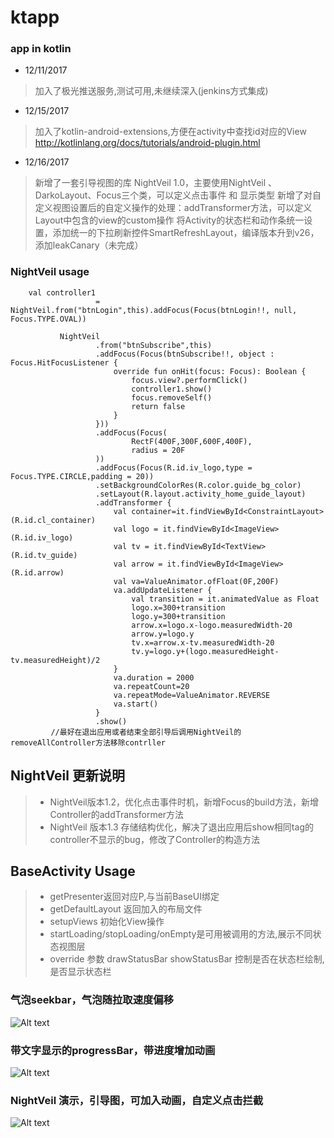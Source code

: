 # ktapp

### app in kotlin

* 12/11/2017
>加入了极光推送服务,测试可用,未继续深入(jenkins方式集成)

* 12/15/2017
>加入了kotlin-android-extensions,方便在activity中查找id对应的View
http://kotlinlang.org/docs/tutorials/android-plugin.html

* 12/16/2017
>新增了一套引导视图的库 NightVeil 1.0，主要使用NightVeil 、 DarkoLayout、Focus三个类，可以定义点击事件 和 显示类型
>新增了对自定义视图设置后的自定义操作的处理：addTransformer方法，可以定义Layout中包含的view的custom操作
> 将Activity的状态栏和动作条统一设置，添加统一的下拉刷新控件SmartRefreshLayout，编译版本升到v26，添加leakCanary（未完成）
### NightVeil usage
~~~
    val controller1
                   = NightVeil.from("btnLogin",this).addFocus(Focus(btnLogin!!, null, Focus.TYPE.OVAL))

           NightVeil
                   .from("btnSubscribe",this)
                   .addFocus(Focus(btnSubscribe!!, object : Focus.HitFocusListener {
                       override fun onHit(focus: Focus): Boolean {
                           focus.view?.performClick()
                           controller1.show()
                           focus.removeSelf()
                           return false
                       }
                   }))
                   .addFocus(Focus(
                           RectF(400F,300F,600F,400F),
                           radius = 20F
                   ))
                   .addFocus(Focus(R.id.iv_logo,type = Focus.TYPE.CIRCLE,padding = 20))
                   .setBackgroundColorRes(R.color.guide_bg_color)
                   .setLayout(R.layout.activity_home_guide_layout)
                   .addTransformer {
                       val container=it.findViewById<ConstraintLayout>(R.id.cl_container)
                       val logo = it.findViewById<ImageView>(R.id.iv_logo)
                       val tv = it.findViewById<TextView>(R.id.tv_guide)
                       val arrow = it.findViewById<ImageView>(R.id.arrow)
                       val va=ValueAnimator.ofFloat(0F,200F)
                       va.addUpdateListener {
                           val transition = it.animatedValue as Float
                           logo.x=300+transition
                           logo.y=300+transition
                           arrow.x=logo.x-logo.measuredWidth-20
                           arrow.y=logo.y
                           tv.x=arrow.x-tv.measuredWidth-20
                           tv.y=logo.y+(logo.measuredHeight-tv.measuredHeight)/2
                       }
                       va.duration = 2000
                       va.repeatCount=20
                       va.repeatMode=ValueAnimator.REVERSE
                       va.start()
                   }
                   .show()
         //最好在退出应用或者结束全部引导后调用NightVeil的removeAllController方法移除contrller
~~~
## NightVeil 更新说明
> * NightVeil版本1.2，优化点击事件时机，新增Focus的build方法，新增Controller的addTransformer方法
> * NightVeil 版本1.3 存储结构优化，解决了退出应用后show相同tag的controller不显示的bug，修改了Controller的构造方法

## BaseActivity Usage
> * getPresenter返回对应P,与当前BaseUI绑定
> * getDefaultLayout 返回加入的布局文件
> * setupViews 初始化View操作
> * startLoading/stopLoading/onEmpty是可用被调用的方法,展示不同状态视图层
> * override 参数 drawStatusBar showStatusBar 控制是否在状态栏绘制,是否显示状态栏


### 气泡seekbar，气泡随拉取速度偏移

![Alt text](https://github.com/apm29/zsktapp/blob/master/pictures/yjwgif.gif?raw=false)

### 带文字显示的progressBar，带进度增加动画

![Alt text](https://github.com/apm29/zsktapp/blob/master/pictures/increasedProgressBar.gif?raw=false)

### NightVeil 演示，引导图，可加入动画，自定义点击拦截
 ![Alt text](https://github.com/apm29/zsktapp/blob/master/pictures/NightVeil2.gif?raw=false)
